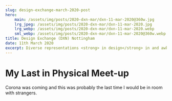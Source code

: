 ```yaml
---
slug: design-exchange-march-2020-post
hero:
    main: /assets/img/posts/2020-dxn-mar/dxn-11-mar-2020@360w.jpg
    lrg_jpeg: /assets/img/posts/2020-dxn-mar/dxn-11-mar-2020.jpg
    lrg_webp: /assets/img/posts/2020-dxn-mar/dxn-11-mar-2020.webp
    sml_webp: /assets/img/posts/2020-dxn-mar/dxn-11-mar-2020@360w.webp
title: Design Exchange (DXN) Nottingham
date: 11th March 2020
excerpt: Diverse representations <strong> in design</strong> in and awkward conversations with colleagues <br/><br/>How to keep your <strong> green </strong>onions
---
```


# My Last in Physical Meet-up

Corona was coming and this was probably the last time I would be in room with strangers.
